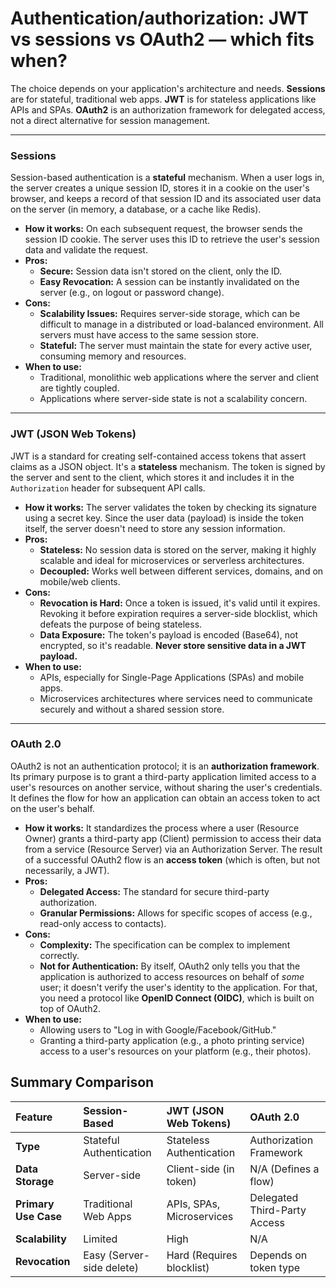 # Authentication/authorization: JWT vs sessions vs OAuth2 — which fits when?

The choice depends on your application's architecture and needs. **Sessions** are for stateful, traditional web apps. **JWT** is for stateless applications like APIs and SPAs. **OAuth2** is an authorization framework for delegated access, not a direct alternative for session management.

***

### Sessions

Session-based authentication is a **stateful** mechanism. When a user logs in, the server creates a unique session ID, stores it in a cookie on the user's browser, and keeps a record of that session ID and its associated user data on the server (in memory, a database, or a cache like Redis).

* **How it works:** On each subsequent request, the browser sends the session ID cookie. The server uses this ID to retrieve the user's session data and validate the request.
* **Pros:**
    * **Secure:** Session data isn't stored on the client, only the ID.
    * **Easy Revocation:** A session can be instantly invalidated on the server (e.g., on logout or password change).
* **Cons:**
    * **Scalability Issues:** Requires server-side storage, which can be difficult to manage in a distributed or load-balanced environment. All servers must have access to the same session store.
    * **Stateful:** The server must maintain the state for every active user, consuming memory and resources.
* **When to use:**
    * Traditional, monolithic web applications where the server and client are tightly coupled.
    * Applications where server-side state is not a scalability concern.

***

### JWT (JSON Web Tokens)

JWT is a standard for creating self-contained access tokens that assert claims as a JSON object. It's a **stateless** mechanism. The token is signed by the server and sent to the client, which stores it and includes it in the `Authorization` header for subsequent API calls.



* **How it works:** The server validates the token by checking its signature using a secret key. Since the user data (payload) is inside the token itself, the server doesn't need to store any session information.
* **Pros:**
    * **Stateless:** No session data is stored on the server, making it highly scalable and ideal for microservices or serverless architectures.
    * **Decoupled:** Works well between different services, domains, and on mobile/web clients.
* **Cons:**
    * **Revocation is Hard:** Once a token is issued, it's valid until it expires. Revoking it before expiration requires a server-side blocklist, which defeats the purpose of being stateless.
    * **Data Exposure:** The token's payload is encoded (Base64), not encrypted, so it's readable. **Never store sensitive data in a JWT payload.**
* **When to use:**
    * APIs, especially for Single-Page Applications (SPAs) and mobile apps.
    * Microservices architectures where services need to communicate securely and without a shared session store.

***

### OAuth 2.0

OAuth2 is not an authentication protocol; it is an **authorization framework**. Its primary purpose is to grant a third-party application limited access to a user's resources on another service, without sharing the user's credentials. It defines the flow for how an application can obtain an access token to act on the user's behalf.

* **How it works:** It standardizes the process where a user (Resource Owner) grants a third-party app (Client) permission to access their data from a service (Resource Server) via an Authorization Server. The result of a successful OAuth2 flow is an **access token** (which is often, but not necessarily, a JWT).
* **Pros:**
    * **Delegated Access:** The standard for secure third-party authorization.
    * **Granular Permissions:** Allows for specific scopes of access (e.g., read-only access to contacts).
* **Cons:**
    * **Complexity:** The specification can be complex to implement correctly.
    * **Not for Authentication:** By itself, OAuth2 only tells you that the application is authorized to access resources on behalf of *some* user; it doesn't verify the user's identity to the application. For that, you need a protocol like **OpenID Connect (OIDC)**, which is built on top of OAuth2.
* **When to use:**
    * Allowing users to "Log in with Google/Facebook/GitHub."
    * Granting a third-party application (e.g., a photo printing service) access to a user's resources on your platform (e.g., their photos).

## Summary Comparison

| Feature | Session-Based | JWT (JSON Web Tokens) | OAuth 2.0 |
| :--- | :--- | :--- | :--- |
| **Type** | Stateful Authentication | Stateless Authentication | Authorization Framework |
| **Data Storage** | Server-side | Client-side (in token) | N/A (Defines a flow) |
| **Primary Use Case**| Traditional Web Apps | APIs, SPAs, Microservices | Delegated Third-Party Access |
| **Scalability** | Limited | High | N/A |
| **Revocation** | Easy (Server-side delete) | Hard (Requires blocklist) | Depends on token type |